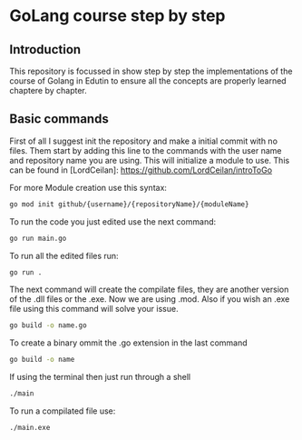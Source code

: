 # GoLang course step by step

## Introduction

This repository is focussed in show step by step the implementations of the course of Golang in Edutin
to ensure all the concepts are properly learned chaptere by chapter.

## Basic commands

First of all I suggest init the repository and make a initial commit with no files. Them start by adding this line to the commands with the user name and repository name you are using. This will initialize a module to use. This can be found in [LordCeilan]: <https://github.com/LordCeilan/introToGo>

For more Module creation use this syntax: 

```bash
go mod init github/{username}/{repositoryName}/{moduleName}
```

To run the code you just edited use the next command:

```bash
go run main.go
```

To run all the edited files run:

```bash
go run .
```

The next command will create the compilate files, they are another version of the .dll files or the .exe.  Now we are using .mod. Also if you wish an .exe file using this command will solve your issue.

```bash
go build -o name.go
```

To create a binary ommit the .go extension in the last command

```bash
go build -o name
```

If using the terminal then just run through a shell

```bash
./main
```

To run a compilated file use:

```bash
./main.exe
```
